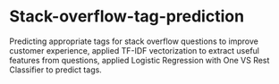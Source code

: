# Stack-overflow-tag-prediction
Predicting appropriate tags for stack overflow questions to improve customer experience, applied TF-IDF vectorization to extract useful features from questions, applied Logistic Regression with One VS Rest Classifier to predict tags.
